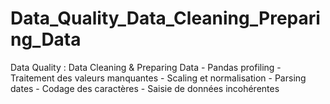 # Data_Quality_Data_Cleaning_Preparing_Data
Data Quality : Data Cleaning &amp; Preparing Data - Pandas profiling - Traitement des valeurs manquantes - Scaling et normalisation - Parsing dates - Codage des caractères - Saisie de données incohérentes
